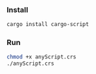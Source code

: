 ### Install
```bash
cargo install cargo-script
```
### Run
```bash
chmod +x anyScript.crs 
./anyScript.crs
```

